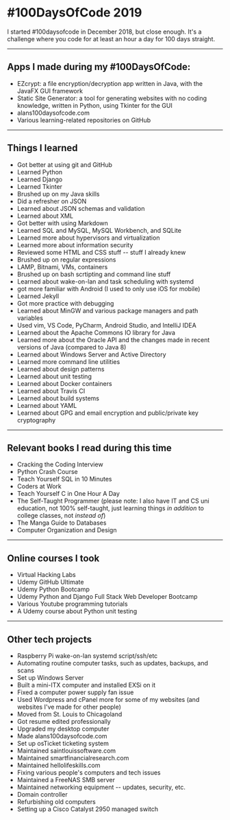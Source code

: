 # #100DaysOfCode 2019

I started #100daysofcode in December 2018, but close enough. It's a challenge where you code for at least an hour a day for 100 days straight.

---

## Apps I made during my #100DaysOfCode:

- EZcrypt: a file encryption/decryption app written in Java, with the JavaFX GUI framework
- Static Site Generator: a tool for generating websites with no coding knowledge, written in Python, using Tkinter for the GUI
- alans100daysofcode.com
- Various learning-related repositories on GitHub

---

## Things I learned

- Got better at using git and GitHub
- Learned Python
- Learned Django
- Learned Tkinter
- Brushed up on my Java skills
- Did a refresher on JSON
- Learned about JSON schemas and validation
- Learned about XML
- Got better with using Markdown
- Learned SQL and MySQL, MySQL Workbench, and SQLite
- Learned more about hypervisors and virtualization
- Learned more about information security
- Reviewed some HTML and CSS stuff -- stuff I already knew
- Brushed up on regular expressions
- LAMP, Bitnami, VMs, containers
- Brushed up on bash scrtipting and command line stuff
- Learned about wake-on-lan and task scheduling with systemd
- got more familiar with Android (I used to only use iOS for mobile)
- Learned Jekyll
- Got more practice with debugging
- Learned about MinGW and various package managers and path variables
- Used vim, VS Code, PyCharm, Android Studio, and IntelliJ IDEA
- Learned about the Apache Commons IO library for Java
- Learned more about the Oracle API and the changes made in recent versions of Java (compared to Java 8)
- Learned about Windows Server and Active Directory
- Learned more command line utilities
- Learned about design patterns
- Learned about unit testing
- Learned about Docker containers
- Learned about Travis CI
- Learned about build systems
- Learned about YAML
- Learned about GPG and email encryption and public/private key cryptography

---

## Relevant books I read during this time

- Cracking the Coding Interview
- Python Crash Course
- Teach Yourself SQL in 10 Minutes
- Coders at Work
- Teach Yourself C in One Hour A Day
- The Self-Taught Programmer (please note: I also have IT and CS uni education, not 100% self-taught, just learning things *in addition* to college classes, not *instead of*)
- The Manga Guide to Databases
- Computer Organization and Design

---

## Online courses I took

- Virtual Hacking Labs
- Udemy GitHub Ultimate
- Udemy Python Bootcamp
- Udemy Python and Django Full Stack Web Developer Bootcamp
- Various Youtube programming tutorials
- A Udemy course about Python unit testing

---

## Other tech projects

- Raspberry Pi wake-on-lan systemd script/ssh/etc
- Automating routine computer tasks, such as updates, backups, and scans
- Set up Windows Server
- Built a mini-ITX computer and installed EXSi on it
- Fixed a computer power supply fan issue
- Used Wordpress and cPanel more for some of my websites (and websites I've made for other people)
- Moved from St. Louis to Chicagoland
- Got resume edited professionally
- Upgraded my desktop computer
- Made alans100daysofcode.com
- Set up osTicket ticketing system
- Maintained saintlouissoftware.com
- Maintained smartfinancialresearch.com
- Maintained hellolifeskills.com
- Fixing various people's computers and tech issues
- Maintained a FreeNAS SMB server
- Maintained networking equipment -- updates, security, etc.
- Domain controller
- Refurbishing old computers
- Setting up a Cisco Catalyst 2950 managed switch

